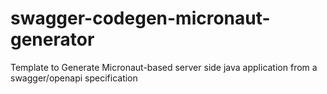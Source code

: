 # swagger-codegen-micronaut-generator
Template to Generate Micronaut-based server side java application from a swagger/openapi specification

